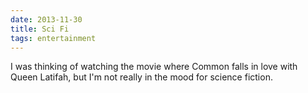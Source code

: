 ```yaml
---
date: 2013-11-30
title: Sci Fi
tags: entertainment
---
```


I was thinking of watching the movie where Common falls in love with Queen Latifah, but I'm not really in the mood for science fiction.